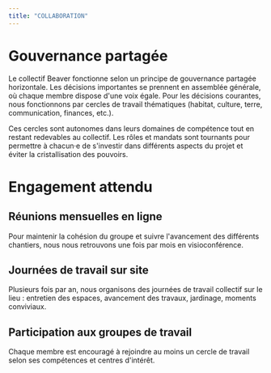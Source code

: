 ```yaml
---
title: "COLLABORATION"
---
```


# Gouvernance partagée

Le collectif Beaver fonctionne selon un principe de gouvernance partagée horizontale. Les décisions importantes se prennent en assemblée générale, où chaque membre dispose d'une voix égale. Pour les décisions courantes, nous fonctionnons par cercles de travail thématiques (habitat, culture, terre, communication, finances, etc.).

Ces cercles sont autonomes dans leurs domaines de compétence tout en restant redevables au collectif. Les rôles et mandats sont tournants pour permettre à chacun·e de s'investir dans différents aspects du projet et éviter la cristallisation des pouvoirs.

# Engagement attendu

## Réunions mensuelles en ligne

Pour maintenir la cohésion du groupe et suivre l'avancement des différents chantiers, nous nous retrouvons une fois par mois en visioconférence.

## Journées de travail sur site

Plusieurs fois par an, nous organisons des journées de travail collectif sur le lieu : entretien des espaces, avancement des travaux, jardinage, moments conviviaux.

## Participation aux groupes de travail

Chaque membre est encouragé à rejoindre au moins un cercle de travail selon ses compétences et centres d'intérêt.
